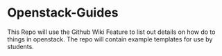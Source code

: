 # Openstack-Guides
This Repo will use the Github Wiki Feature to list out details on how do to things in openstack. The repo will contain example templates for use by students. 

